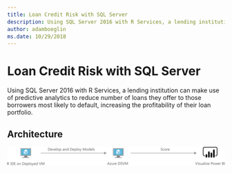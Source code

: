 ```yaml
---
title: Loan Credit Risk with SQL Server 
description: Using SQL Server 2016 with R Services, a lending institution can make use of predictive analytics to reduce number of loans they offer to those borrowers most likely to default, increasing the profitability of their loan portfolio.
author: adamboeglin
ms.date: 10/29/2018
---
```

# Loan Credit Risk with SQL Server 
Using SQL Server 2016 with R Services, a lending institution can make use of predictive analytics to reduce number of loans they offer to those borrowers most likely to default, increasing the profitability of their loan portfolio.

## Architecture
<img src="media/loan-credit-risk-with-sql-server.svg" alt='architecture diagram' />